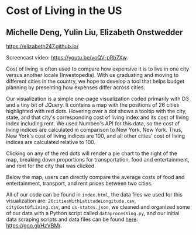 # Cost of Living in the US
## Michelle Deng, Yulin Liu, Elizabeth Onstwedder

https://elizabeth247.github.io/

Screencast video: https://youtu.be/voQV-pRb7Xw.

Cost of living is often used to compare how expensive it is to live in one city versus another locale (Investopedia). 
With us graduating and moving to different cities in the country, we hope to develop a tool that helps budget planning by presenting how expenses differ across cities. 

Our visualization is a simple one-page visualization coded primarily with D3 and a tiny bit of JQuery. It contains a map with the positions of 26 cities highlighted with red dots. Hovering over a dot shows a tooltip with the city, state, and that city's corresponding cost of living index and its cost of living index including rent. We used Numbeo's API for this data, so the cost of living indices are calculated in comparison to New York, New York. Thus, New York's cost of living indices are 100, and all other cities' cost of living indices are calculated relative to 100. 

Clicking on any of the red dots will render a pie chart to the right of the map, breaking down proportions for transportation, food and entertainment, and rent for the city that was clicked. 

Below the map, users can directly compare the average costs of food and entertainment, transport, and rent prices between two cities. 

All of our code can be found in `index.html`, the data files we used for this visualization are: `26citiesWithLatitudeLongitude.csv`, `cityCostOfLiving.csv`, and `us-states.json`, we cleaned and organized some of our data with a Python script called `dataprocessing.py`, and our initial data scraping scripts and data files can be found [here]("https://github.com/mddengo/data-viz-final"): https://goo.gl/HzVBMr.
